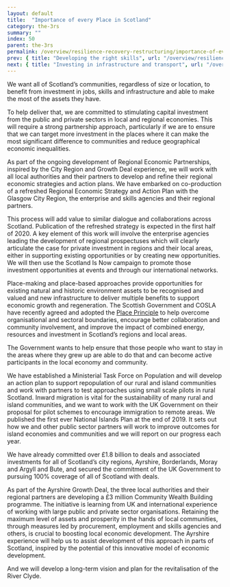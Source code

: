 ```yaml
---
layout: default
title:  "Importance of every Place in Scotland"
category: the-3rs
summary: ""
index: 50
parent: the-3rs
permalink: /overview/resilience-recovery-restructuring/importance-of-every-place-in-scotland/
prev: { title: "Developing the right skills", url: "/overview/resilience-recovery-restructuring/developing-the-right-skills/" }
next: { title: "Investing in infrastructure and transport", url: "/overview/resilience-recovery-restructuring/investing-infrastructure-and-transport/" }
---
```


We want all of Scotland’s communities, regardless of size or location, to benefit from investment in jobs, skills and infrastructure and able to make the most of the assets they have.  

To help deliver that, we are committed to stimulating capital investment from the public and private sectors in local and regional economies.  This will require a strong partnership approach, particularly if we are to ensure that we can target more investment in the places where it can make the most significant difference to communities and reduce geographical economic inequalities.  

As part of the ongoing development of Regional Economic Partnerships, inspired by the City Region and Growth Deal experience, we will work with all local authorities and their partners to develop and refine their regional economic strategies and action plans.  We have embarked on co-production of a refreshed Regional Economic Strategy and Action Plan with the Glasgow City Region, the enterprise and skills agencies and their regional partners.  

This process will add value to similar dialogue and collaborations across Scotland. Publication of the refreshed strategy is expected in the first half of 2020.  A key element of this work will involve the enterprise agencies leading the development of regional prospectuses which will clearly articulate the case for private investment in regions and their local areas, either in supporting existing opportunities or by creating new opportunities.  We will then use the Scotland Is Now campaign to promote those investment opportunities at events and through our international networks.  

Place-making and place-based approaches provide opportunities for existing natural and historic environment assets to be recognised and valued and new infrastructure to deliver multiple benefits to support economic growth and regeneration.  The Scottish Government and COSLA have recently agreed and adopted the [Place Principle](https://www.gov.scot/publications/place-principle-introduction/) to help overcome organisational and sectoral boundaries, encourage better collaboration and community involvement, and improve the impact of combined energy, resources and investment in Scotland’s regions and local areas.  

The Government wants to help ensure that those people who want to stay in the areas where they grew up are able to do that and can become active participants in the local economy and community.  

We have established a Ministerial Task Force on Population and will develop an action plan to support repopulation of our rural and island communities and work with partners to test approaches using small scale pilots in rural Scotland.    Inward migration is vital for the sustainability of many rural and island communities, and we want to work with the UK Government on their proposal for pilot schemes to encourage immigration to remote areas.  We published the first ever National Islands Plan at the end of 2019.  It sets out how we and other public sector partners will work to improve outcomes for island economies and communities and we will report on our progress each year.  

We have already committed over £1.8 billion to deals and associated investments for all of Scotland’s city regions, Ayrshire, Borderlands, Moray and Argyll and Bute, and secured the commitment of the UK Government to pursuing 100% coverage of all of Scotland with deals.  

As part of the Ayrshire Growth Deal, the three local authorities and their regional partners are developing a £3 million Community Wealth Building programme.  The initiative is learning from UK and international experience of working with large public and private sector organisations.  Retaining the maximum level of assets and prosperity in the hands of local communities, through measures led by procurement, employment and skills agencies and others, is crucial to boosting local economic development.  The Ayrshire experience will help us to assist development of this approach in parts of Scotland, inspired by the potential of this innovative model of economic development.  

And we will develop a long-term vision and plan for the revitalisation of the River Clyde.  
  